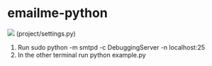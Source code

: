 # emailme-python

[<img src="https://img.shields.io/badge/Quick-Install-brightgreen.svg">](https://dev.try.direct/)
(project/settings.py)
1) Run sudo python -m smtpd -c DebuggingServer -n localhost:25  
2) In the other terminal run python example.py
